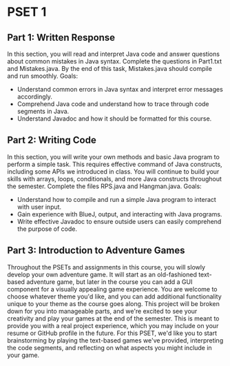 # PSET 1
## Part 1: Written Response
In this section, you will read and interpret Java code and answer questions about common mistakes in Java syntax. Complete the questions in Part1.txt and Mistakes.java. By the end of this task, Mistakes.java should compile and run smoothly.
Goals:
 * Understand common errors in Java syntax and interpret error messages accordingly.
 * Comprehend Java code and understand how to trace through code segments in Java.
 * Understand Javadoc and how it should be formatted for this course.
## Part 2: Writing Code
In this section, you will write your own methods and basic Java program to perform a simple task. This requires effective command of Java constructs, including some APIs we introduced in class. You will continue to build your skills with arrays, loops, conditionals, and more Java constructs throughout the semester. Complete the files RPS.java and Hangman.java.
Goals:
 * Understand how to compile and run a simple Java program to interact with user input.
 * Gain experience with BlueJ, output, and interacting with Java programs.
 * Write effective Javadoc to ensure outside users can easily comprehend the purpose of code.
## Part 3: Introduction to Adventure Games
Throughout the PSETs and assignments in this course, you will slowly develop your own adventure game. It will start as an old-fashioned text-based adventure game, but later in the course you can add a GUI component for a visually appealing game experience. You are welcome to choose whatever theme you'd like, and you can add additional functionality unique to your theme as the course goes along. This project will be broken down for you into manageable parts, and we're excited to see your creativity and play your games at the end of the semester. This is meant to provide you with a real project experience, which you may include on your resume or GitHub profile in the future. For this PSET, we'd like you to start brainstorming by playing the text-based games we've provided, interpreting the code segments, and reflecting on what aspects you might include in your game.
